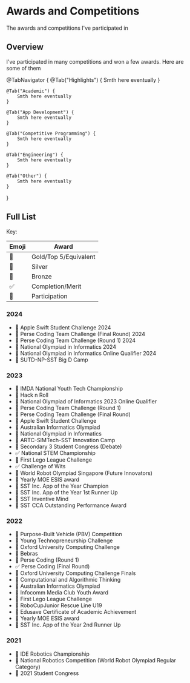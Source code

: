 #  Awards and Competitions

The awards and competitions I've participated in

## Overview

I've participated in many competitions and won a few awards. Here are some of them

@TabNavigator {
    @Tab("Highlights") {
        Smth here eventually
    }

    @Tab("Academic") {
        Smth here eventually
    }

    @Tab("App Development") {
        Smth here eventually
    }

    @Tab("Competitive Programming") {
        Smth here eventually
    }

    @Tab("Engineering") {
        Smth here eventually
    }

    @Tab("Other") {
        Smth here eventually
    }
}

## Full List

Key:

Emoji | Award
--- | ---
🥇 | Gold/Top 5/Equivalent
🥈 | Silver
🥉 | Bronze
✅ | Completion/Merit
🎫 | Participation

### 2024
- 🥇 Apple Swift Student Challenge 2024
- 🥇 Perse Coding Team Challenge (Final Round) 2024
- 🥇 Perse Coding Team Challenge (Round 1) 2024
- 🥉 National Olympiad in Informatics 2024
- 🥇 National Olympiad in Informatics Online Qualifier 2024
- 🥇 SUTD-NP-SST Big D Camp

### 2023
- 🎫 IMDA National Youth Tech Championship
- 🥇 Hack n Roll
- 🥇 National Olympiad of Informatics 2023 Online Qualifier
- 🥇 Perse Coding Team Challenge (Round 1)
- 🥇 Perse Coding Team Challenge (Final Round)
- 🥇 Apple Swift Student Challenge
- 🥇 Australian Informatics Olympiad
- 🥉 National Olympiad in Informatics
- 🥇 ARTC-SIMTech-SST Innovation Camp
- 🎫 Secondary 3 Student Congress (Debate)
- ✅ National STEM Championship
- 🎫 First Lego League Challenge
- ✅ Challenge of Wits
- 🥇 World Robot Olympiad Singapore (Future Innovators)
- 🥇 Yearly MOE ESIS award
- 🥇 SST Inc. App of the Year Champion
- 🥈 SST Inc. App of the Year 1st Runner Up
- 🥇 SST Inventive Mind
- 🥇 SST CCA Outstanding Performance Award

### 2022
- 🎫 Purpose-Built Vehicle (PBV) Competition
- 🎫 Young Technopreneurship Challenge
- 🎫 Oxford University Computing Challenge
- 🥈 Bebras
- 🎫 Perse Coding (Round 1)
- ✅ Perse Coding (Final Round)
- 🥇  Oxford University Computing Challenge Finals
- 🎫 Computational and Algorithmic Thinking
- 🥉 Australian Informatics Olympiad
- 🥇 Infocomm Media Club Youth Award
- 🎫 First Lego League Challenge
- 🎫 RoboCupJunior Rescue Line U19
- 🥇 Edusave Certificate of Academic Achievement
- 🥇 Yearly MOE ESIS award
- 🎫 SST Inc. App of the Year 2nd Runner Up

### 2021
- 🎫 IDE Robotics Championship
- 🎫 National Robotics Competition (World Robot Olympiad Regular Category)
- 🎫 2021 Student Congress